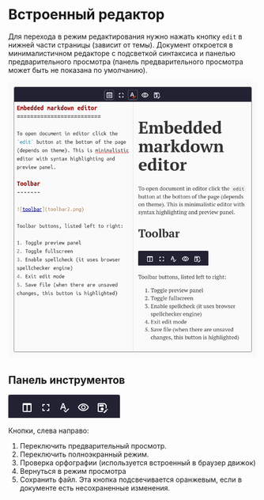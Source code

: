 Встроенный редактор
=================== 
Для перехода в режим редактирования нужно нажать кнопку `edit` в нижней части страницы (зависит от темы). Документ откроется в минималистичном редакторе с подсветкой синтаксиса и панелью предварительного просмотра (панель предварительного просмотра может быть не показана по умолчанию).

![screenshot of the editor](pix/editor_screenshot.png)

Панель инструментов
------
![toolbar](pix/toolbar2.png) 

Кнопки, слева направо:

1. Переключить предварительный просмотр.
1. Переключить полноэкранный режим.
1. Проверка орфографии (используется встроенный в браузер движок)
1. Вернуться в режим просмотра
1. Сохранить файл. Эта кнопка подсвечивается оранжевым, если в документе есть несохраненные изменения. 